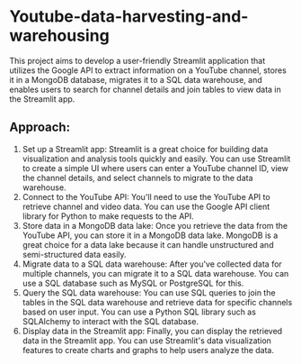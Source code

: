 # Youtube-data-harvesting-and-warehousing
This project aims to develop a user-friendly Streamlit application that utilizes the Google API to extract information on a YouTube channel, stores it in a MongoDB database, migrates it to a SQL data warehouse, and enables users to search for channel details and join tables to view data in the Streamlit app.

## Approach: 
1.	Set up a Streamlit app: Streamlit is a great choice for building data visualization and analysis tools quickly and easily. You can use Streamlit to create a simple UI where users can enter a YouTube channel ID, view the channel details, and select channels to migrate to the data warehouse.
2.	Connect to the YouTube API: You'll need to use the YouTube API to retrieve channel and video data. You can use the Google API client library for Python to make requests to the API.
3.	Store data in a MongoDB data lake: Once you retrieve the data from the YouTube API, you can store it in a MongoDB data lake. MongoDB is a great choice for a data lake because it can handle unstructured and semi-structured data easily.
4.	Migrate data to a SQL data warehouse: After you've collected data for multiple channels, you can migrate it to a SQL data warehouse. You can use a SQL database such as MySQL or PostgreSQL for this.
5.	Query the SQL data warehouse: You can use SQL queries to join the tables in the SQL data warehouse and retrieve data for specific channels based on user input. You can use a Python SQL library such as SQLAlchemy to interact with the SQL database.
6.	Display data in the Streamlit app: Finally, you can display the retrieved data in the Streamlit app. You can use Streamlit's data visualization features to create charts and graphs to help users analyze the data.



